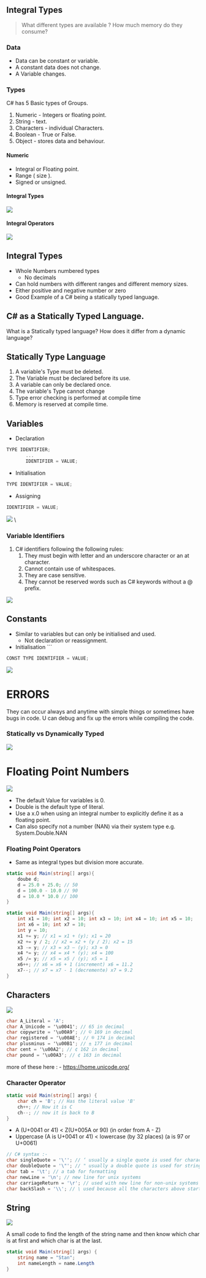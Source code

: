 ## Integral Types
> What different types are available ? How much memory do they consume?

### Data
* Data can be constant or variable.
* A constant data does not change.
* A Variable changes.

### Types 

C# has 5 Basic types of Groups.
1. Numeric - Integers or floating point.
2. String - text.
3. Characters - individual Characters.
4. Boolean - True or False.
5. Object - stores data and behaviour.

#### Numeric 
* Integral or Floating point.
* Range ( size ).
* Signed or unsigned.
#### Integral Types 

![](Week%201/Pasted%20image%2020240721203442.png)


#### Integral Operators

![](Week%201/Pasted%20image%2020240721203454.png)

## Integral Types 

* Whole Numbers numbered types 
	* No decimals 
* Can hold numbers with different ranges and different memory sizes.
* Either positive and negative number or zero
* Good Example of a C# being a statically typed language.

## C# as a Statically Typed Language.
What is a Statically typed language? How does it differ from a dynamic language?

## Statically Type Language

1. A variable's Type must be deleted.
2. The Variable must be declared before its use.
3. A variable can only be declared once.
4. The variable's Type cannot change
5. Type error checking is performed at compile time
6. Memory is reserved at compile time.


## Variables 
* Declaration
``` C#
TYPE IDENTIFIER;
	   ...
	   IDENTIFIER = VALUE;
```
* Initialisation
``` C#
TYPE IDENTIFIER = VALUE;
```
* Assigning 
```C#
IDENTIFIER = VALUE;
```

![](Week%201/Pasted%20image%2020240722125607.png)
\
### Variable Identifiers
1. C# identifiers following the following rules:
	1. They must begin with letter and an underscore character or an at character.
	2. Cannot contain use of whitespaces.
	3. They are case sensitive.
	4. They cannot be reserved words such as C# keywords without a @ prefix.

![](Week%201/Pasted%20image%2020240722125902.png)

## Constants 

* Similar to variables but can only be initialised and used.
	* Not declaration or reassignment.
* Initialisation
		```
``` C#
CONST TYPE IDENTIFIER = VALUE;

```

![](Week%201/Pasted%20image%2020240722130048.png)


# ERRORS

They can occur always and anytime with simple things or sometimes have bugs in code. U can debug and fix up the errors while compiling the code.

### Statically vs Dynamically Typed
![](../../Pasted%20image%2020240722130208.png)

# Floating Point Numbers
![](../../Pasted%20image%2020240722130541.png)

* The default Value for variables is 0.
* Double is the default type of literal.
* Use a x.0 when using an integral number to explicitly define it as a floating point.
* Can also specify not a number (NAN) via their system type e.g. System.Double.NAN

### Floating Point Operators

* Same as integral types but division more accurate.
```C#
static void Main(string[] args){
	doube d;
	d = 25.0 + 25.0; // 50
	d = 100.0 - 10.0 // 90
	d = 10.0 * 10.0 // 100
}
```


``` C#
static void Main(string[] args){
	int x1 = 10; int x2 = 10; int x3 = 10; int x4 = 10; int x5 = 10;
	int x6 = 10; int x7 = 10; 
	int y = 10;
	x1 += y; // x1 = x1 + (y); x1 = 20
	x2 += y / 2; // x2 = x2 + (y / 2); x2 = 15 
	x3 -= y; // x3 = x3 – (y); x3 = 0
	x4 *= y; // x4 = x4 * (y); x4 = 100 
	x5 /= y; // x5 = x5 / (y); x5 = 1
	x6++; // x6 = x6 + 1 (increment) x6 = 11.2 
	x7--; // x7 = x7 - 1 (decremente) x7 = 9.2
}

```

## Characters
![](../../Pasted%20image%2020240722174623.png)


```C#
char A_Literal = 'A';
char A_Unicode = '\u0041'; // 65 in decimal 
char copywrite = '\u00A9'; // © 169 in decimal 
char registered = '\u00AE'; // ® 174 in decimal
char plusminus = '\u00B1'; // ± 177 in decimal 
char cent = '\u00A2'; // ¢ 162 in decimal 
char pound = '\u00A3'; // ¢ 163 in decimal 
```

more of these here : - https://home.unicode.org/

### Character Operator 
``` C#
static void Main(string[] args) {
	char ch = 'B'; // Has the literal value 'B'
	ch++; // Now it is C
	ch--; // now it is back to B
}
```

* A (U+0041 or 41) < Z(U+005A or 90) (in order from A - Z)
* Uppercase (A is U+0041 or 41) < lowercase (by 32 places) (a is 97 or U+0061)

``` C#
// C# syntax :-
char singleQuote = '\''; // ‘ usually a single quote is used for characters 'a'
char doubleQuote = '\"'; // " usually a double quote is used for strings "hi"
char tab = '\t'; // a tab for formatting
char newLine = '\n'; // new line for unix systems  
char carriageReturn = '\r'; // used with new line for non-unix systems
char backSlash = '\\'; // \ used because all the characters above start with a  \  

```


## String

![](../../Pasted%20image%2020240722175613.png)

A small code to find the length of the string name and then know which char is at first and which char is at the last.
```c#
static void Main(string[] args) {
	string name = "Stan";
	int nameLength = name.Length 
}
```